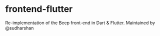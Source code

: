 # frontend-flutter

Re-implementation of the Beep front-end in Dart & Flutter. Maintained by @sudharshan